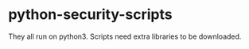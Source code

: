 # python-security-scripts

They all run on python3. 
Scripts need extra libraries to be downloaded. 
